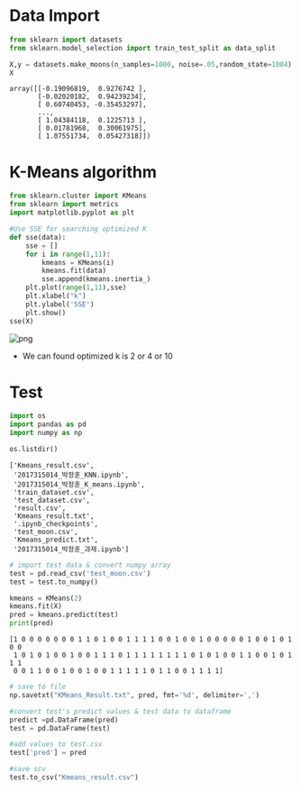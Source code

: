 # Data Import


```python
from sklearn import datasets
from sklearn.model_selection import train_test_split as data_split
```


```python
X,y = datasets.make_moons(n_samples=1000, noise=.05,random_state=1004)
X
```




    array([[-0.19096819,  0.9276742 ],
           [-0.02020182,  0.94239234],
           [ 0.60740453, -0.35453297],
           ...,
           [ 1.04384118,  0.1225713 ],
           [ 0.01781968,  0.30061975],
           [ 1.07551734,  0.05427318]])



# K-Means algorithm


```python
from sklearn.cluster import KMeans
from sklearn import metrics
import matplotlib.pyplot as plt
```


```python
#Use SSE for searching optimized K
def sse(data):
    sse = []
    for i in range(1,11):
        kmeans = KMeans(i)
        kmeans.fit(data)
        sse.append(kmeans.inertia_)
    plt.plot(range(1,11),sse)
    plt.xlabel("k")
    plt.ylabel('SSE')
    plt.show()
sse(X)
```


    
![png](output_5_0.png)
    


+ We can found optimized k is 2 or 4 or 10

# Test


```python
import os
import pandas as pd
import numpy as np
```


```python
os.listdir()
```




    ['Kmeans_result.csv',
     '2017315014_박장훈_KNN.ipynb',
     '2017315014_박장훈_K_means.ipynb',
     'train_dataset.csv',
     'test_dataset.csv',
     'result.csv',
     'Kmeans_result.txt',
     '.ipynb_checkpoints',
     'test_moon.csv',
     'Kmeans_predict.txt',
     '2017315014_박장훈_과제.ipynb']




```python
# import test data & convert numpy array
test = pd.read_csv('test_moon.csv')
test = test.to_numpy()
```


```python
kmeans = KMeans(2)
kmeans.fit(X)
pred = kmeans.predict(test)
print(pred)
```

    [1 0 0 0 0 0 0 0 1 1 0 1 0 0 1 1 1 1 0 0 1 0 0 1 0 0 0 0 0 1 0 0 1 0 1 0 0
     1 0 1 0 1 0 0 1 0 0 1 1 1 0 1 1 1 1 1 1 1 1 0 1 0 1 0 0 1 1 0 0 1 0 1 1 1
     0 0 1 1 0 0 1 0 0 1 0 0 1 1 1 1 1 0 1 1 0 0 1 1 1 1]



```python
# save to file
np.savetxt("KMeans_Result.txt", pred, fmt='%d', delimiter=',')
```


```python
#convert test's predict values & test data to dataframe
predict =pd.DataFrame(pred)
test = pd.DataFrame(test)
```


```python
#add values to test.csv
test['pred'] = pred
```


```python
#save scv
test.to_csv("Kmeans_result.csv")
```


```python

```
